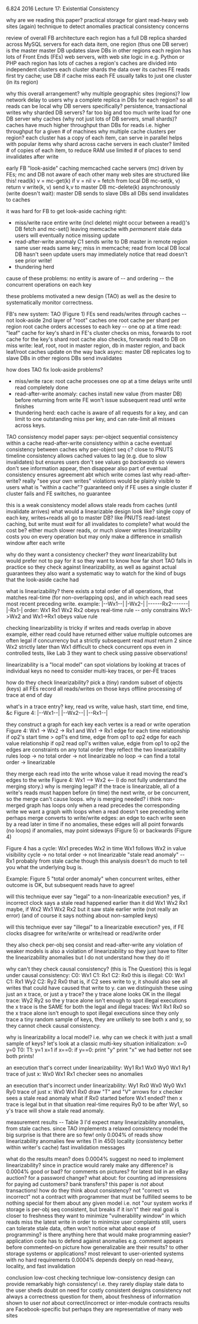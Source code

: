 6.824 2016 Lecture 17: Existential Consistency

why are we reading this paper?
  practical storage for giant read-heavy web sites (again)
  technique to detect anomalies
  practical consistency concerns

review of overall FB architecture
  each region has a full DB replica
    sharded across MySQL servers
    for each data item, one region (thus one DB server) is the master
      master DB updates slave DBs in other regions
  each region has lots of Front Ends (FEs)
    web servers, with web site logic in e.g. Python or PHP
  each region has lots of caches
    a region's caches are divided into independent clusters
    each cluster shards the data over its caches
    FE reads first try cache; use DB if cache miss
  each FE usually talks to just one cluster (in its region)
  
why this overall arrangement?
  why multiple geographic sites (regions)?
    low network delay to users
  why a complete replica in DBs for each region?
    so all reads can be local
  why DB servers specifically?
    persistence, transactional writes
  why sharded DB servers?
    far too big and too much write load for one DB server
  why caches (why not just lots of DB servers, small shards)?
    caches have much higher throughput than DBs for reads
    i.e. higher throughput for a given # of machines
  why multiple cache clusters per region?
    each cluster has a copy of each item, can serve in parallel
      helps with popular items
  why shard across cache servers in each cluster?
    limited # of copies of each item, to reduce RAM use
    limited # of places to send invalidates after write

early FB "look-aside" caching
  memcached cache servers (mc)
  driven by FEs; mc and DB not aware of each other
  many web sites are structured like this!
  read(k)
    v = mc-get(k)
    if v = nil
      v = fetch from local DB
      mc-set(k, v)
    return v
  write(k, v)
    send k,v to master DB
    mc-delete(k)
    asynchronously (write doesn't wait):
      master DB sends to slave DBs
      all DBs send invalidates to caches

it was hard for FB to get look-aside caching right:
  * miss/write race
    entire write (incl delete) might occur between a read()'s
      DB fetch and mc-set()
    leaving memcache with *permanent* stale data
    users will eventually notice missing update
  * read-after-write anomaly
    C1 sends write to DB master in remote region
    same user reads same key; miss in memcache; read from local DB
      local DB hasn't seen update
    users may immediately notice that read doesn't see prior write!
  * thundering herd

cause of these problems:
  no entity is aware of -- and ordering -- the concurrent operations on each key

these problems motivated a new design (TAO) as well as the desire
  to systematically monitor correctness.

FB's new system: TAO (Figure 1)
  FEs send reads/writes *through* caches -- not look-aside
  2nd layer of "root" caches
    one root cache per shard per region
    root cache orders accesses to each key -- one op at a time
  read:
    "leaf" cache for key's shard in FE's cluster checks
      on miss, forwards to root cache for the key's shard
    root cache also checks, forwards read to DB on miss
  write:
    leaf, root, root in master region, db in master region, and back
      leaf/root caches update on the way back
    async:
      master DB replicates log to slave DBs in other regions
      DBs send invalidates

how does TAO fix look-aside problems?
  * miss/write race:
    root cache processes one op at a time
    delays write until read completely done
  * read-after-write anomaly:
    caches install new value (from master DB) before returning from write
    FE won't issue subsequent read until write finishes
  * thundering herd:
    each cache is aware of all requests for a key, and can limit
    to one outstanding miss per key, and can rate-limit all misses across keys.

TAO consistency model
  paper says:
    per-object sequential consistency within a cache
    read-after-write consistency within a cache
    eventual consistency between caches
  why per-object seq c?
    close to PNUTS timeline consistency
    allows cached values to lag (e.g. due to slow invalidates)
    but ensures users don't see values go *backwards*
    so viewers don't see information appear, then disappear
    also part of eventual consistency
      ensures agreement abt which write comes last
  why read-after-write?
    really "see your own writes"
    violations would be plainly visible to users
  what is "within a cache"?
    guaranteed only if FE uses a single cluster
    if cluster fails and FE switches, no guarantee

this is a weak consistency model
  allows stale reads from caches (until invalidate arrives)
  what would a linearizable design look like?
    single copy of each key, writes+reads all go to master DB?
      like PNUTS read-latest
    caching, but write must *wait* for all invalidates to complete?
  what would the cost be?
    either much slower reads, or much slower writes
  linearizability costs you on every operation
    but may only make a difference in smallish window after each write

why do they want a consistency checker?
  they *want* linearizability but would prefer not to pay for it
  so they want to know how far short TAO falls in practice
  so they check against linearizability, as well as against actual guarantees
  they also want a systematic way to watch for the
    kind of bugs that the look-aside cache had

what is linearizability?
  there exists a total order of all operations,
    that matches real-time (for non-overlapping ops), and
    in which each read sees most recent preceding write.
  example:
    |--Wx1--| |-Wx2-|
       |------Rx2-------|
                |-Rx1-|
    order: Wx1 Rx1 Wx2 Rx2
      obeys real-time rule -- only constrains Wx1->Wx2 and Wx1->Rx1
      obeys value rule

checking linearizability is tricky
  if writes and reads overlap
  in above example, either read could have returned either value
    multiple outcomes are often legal if concurrency
  but a strictly subsequent read *must* return 2
    since Wx2 strictly later than Wx1
  difficult to check concurrent ops even in controlled tests, like Lab 3
  they want to check using passive observations!

linearizability is a "local model"
  can spot violations by looking at traces of individual keys
  no need to consider multi-key traces, or per-FE traces

how do they check linearizability?
  pick a (tiny) random subset of objects (keys)
  all FEs record all reads/writes on those keys
  offline processing of trace at end of day

what's in a trace entry?
  key, read vs write, value hash, start time, end time, &c
  Figure 4:
    |--Wx1--|
              |--Wx2--|
                        |--Rx1--|

they construct a graph for each key
  each vertex is a read or write operation
  Figure 4: Wx1 -> Wx2 -> Rx1
    and Wx1 -> Rx1
  edge for each time relationship
    if op2's start time > op1's end time, edge from op1 to op2
  edge for each value relationship
    if op2 read op1's written value, edgie from op1 to op2
  the edges are constraints on any total order
    they reflect the two linearizability rules
  loop -> no total order -> not linearizable
  no loop -> can find a total order -> linearizable

they merge each read into the write whose value it read
  moving the read's edges to the write
  Figure 4:
    Wx1 --> Wx2
        <--
  (I do not fully understand the merging story.)
  why is merging legal?
    if the trace is linearizable, 
    all of a write's reads must happen before (in time) the next write,
    or be concurrent,
    so the merge can't cause loops.
  why is merging needed?
    i think non-merged graph has loops only when a read
      precedes the corresponding write
    we want a graph with loops when a read doesn't see preceding write
    perhaps merge converts to write/write edges:
      an edge to each write seen by a read later in time
      if no anomalies, these edges will all point forwards (no loops)
      if anomalies, may point sideways (Figure 5) or backwards (Figure 4)

Figure 4 has a cycle:
  Wx1 precedes Wx2 in time
  Wx1 follows Wx2 in value visibility
  cycle -> no total order -> not linearizable
  "stale read anomaly" -- Rx1 probably from stale cache
    though this analysis doesn't do much to
    tell you what the underlying bug is.

Example: Figure 5
  "total order anomaly"
  when concurrent writes, either outcome is OK, but
    subsequent reads have to agree!

will this technique ever say "legal" to a non-linearizable execution?
  yes, if incorrect clock says a stale read happened earlier than it did
    Wx1 Wx2 Rx1
  maybe, if Wx2 Wx1 Wx2 Rx2 but it saw stale earlier write (not really an error)
  (and of course it says nothing about non-sampled keys)

will this technique ever say "illegal" to a linearizable execution?
  yes, if FE clocks disagree
  for write/write or write/read or read/write order

they also check per-obj seq consist and read-after-write
  any violation of weaker models is also a violation of linearizability
  so they just have to filter the linearizability anomalies
  but I do not understand how they do it!

why can't they check causal consistency?
  (this is The Question)
  this is legal under causal consistency:
    C0: Wx1
    C1:     Rx1
    C2:         Rx0
  this is illegal:
    C0: Wx1
    C1:     Rx1 Wy2
    C2:             Ry2 Rx0
  that is, if C2 sees write to y, it should also see all
    writes that could have caused that write to y.
  can we distinguish these using just an x trace, or just a y trace?
  the y trace alone looks OK in the illegal trace:
    Wy2 Ry2
    so the y trace alone isn't enough to spot illegal executions
  the x trace is the SAME for both the legal and illegal traces:
    Wx1 Rx1 Rx0
    so the x trace alone isn't enough to spot illegal executions
  since they only trace a tiny random sample of keys,
    they are unlikely to see both x and y, so they cannot
    check causal consistency.

why is linearizability a local model?
  i.e. why can we check it with just a small sample of keys?
  let's look at a classic multi-key situation
    initialization: x=0 y=0
    T0:            T1:
    y=1            x=1
    if x==0:       if y==0:
      print "y"      print "x"
  we had better not see both prints!

an execution that's correct under linearizability:
          Wy1  Rx1 
Wx0 Wy0
          Wx1  Ry1
trace of just x:
  Wx0 Wx1 Rx1
  checker sees no anomalies

an execution that's incorrect under linearizability:
          Wy1  Rx0 
Wx0 Wy0
          Wx1  Ry0
trace of just x:
  Wx0 Wx1 Rx0
  draw "T" and "V" arrows for x
  checker sees a stale read anomaly
what if Rx0 started before Wx1 ended?
  then x trace is legal
  but in that situation real-time requires Ry0 to be after Wy1,
    so y's trace will show a stale read anomaly.

measurement results -- Table 3
  I'd expect many linearizability anomalies, from stale caches.
    since TAO implements a relaxed consistency model
  the big surprise is that there are so few!
    only 0.004% of reads show linearizability anomalies
    few writes (1 in 450)
    locality (consistency better within writer's cache)
    fast invalidation messages

what do the results mean?
  does 0.0004% suggest no need to implement linearizability?
    since in practice would rarely make any difference?
  is 0.0004% good or bad?
    for comments on pictures?
    for latest bid in an eBay auction?
    for a password change?
  what about:
    for counting ad impressions for paying ad customers?
    bank transfers?
    this paper is *not* about transactions!
  how do they think about consistency?
    not "correct vs incorrect"
      not a contract with programmer that must be fulfilled
    seems to be nothing special for them about any given model
      i.e. not "our system works if storage is per-obj seq consistent,
        but breaks if it isn't"
    their real goal is closer to freshness
      they want to minimize "vulnerability window" in which
        reads miss the latest write
      in order to minimize user complaints
      still, users can tolerate stale data, often won't notice
  what about ease of programming?
    is there anything here that would make programming easier?
    application code has to defend against anomalies
      e.g. comment appears before commented-on picture
  how generalizable are their results?
    to other storage systems or applications?
    most relevant to user-oriented systems with no hard requirements
    0.0004% depends deeply on read-heavy, locality, and fast invalidation

conclusion
  low-cost checking technique
  low-consistency design can provide remarkably high consistency!
    i.e. they rarely display stale data to the user
    sheds doubt on need for costly consistent designs
  consistency not always a correctness question
    for them, about freshness of information shown to user
    *not* about correct/incorrect or inter-module contracts
  results are Facebook-specific
    but perhaps they are representative of many web sites